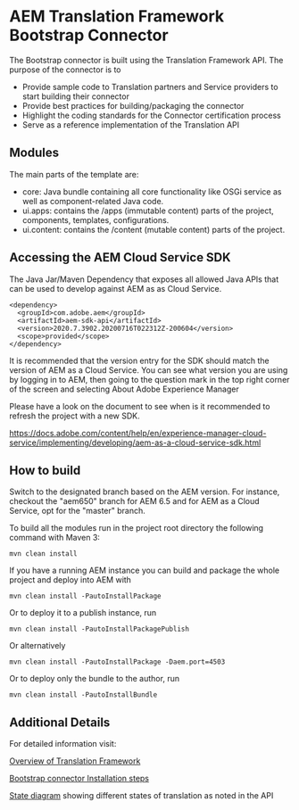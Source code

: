 # AEM Translation Framework Bootstrap Connector

The Bootstrap connector is built using the Translation Framework API. The purpose of the connector is to

* Provide sample code to Translation partners and Service providers to start building their connector
* Provide best practices for building/packaging the connector
* Highlight the coding standards for the Connector certification process
* Serve as a reference implementation of the Translation API

## Modules

The main parts of the template are:

* core: Java bundle containing all core functionality like OSGi service as well as component-related Java code.
* ui.apps: contains the /apps (immutable content) parts of the project, components, templates, configurations.
* ui.content: contains the /content (mutable content) parts of the project.

## Accessing the AEM Cloud Service SDK

The Java Jar/Maven Dependency that exposes all allowed Java APIs that can be used to develop against AEM as as Cloud Service.

```
<dependency>
  <groupId>com.adobe.aem</groupId>
  <artifactId>aem-sdk-api</artifactId>
  <version>2020.7.3902.20200716T022312Z-200604</version>
  <scope>provided</scope>
</dependency>
```

It is recommended that the version entry for the SDK should match the version of AEM as a Cloud Service.
You can see what version you are using by logging in to AEM, then going to the question mark in the top right corner of
the screen and selecting About Adobe Experience Manager

Please have a look on the document to see when is it recommended to refresh the project with a new SDK.

https://docs.adobe.com/content/help/en/experience-manager-cloud-service/implementing/developing/aem-as-a-cloud-service-sdk.html

## How to build

Switch to the designated branch based on the AEM version. For instance, checkout the "aem650" branch for AEM 6.5 and for AEM as a Cloud Service, opt for the "master" branch. 

To build all the modules run in the project root directory the following command with Maven 3:

    mvn clean install

If you have a running AEM instance you can build and package the whole project and deploy into AEM with  

    mvn clean install -PautoInstallPackage
    
Or to deploy it to a publish instance, run

    mvn clean install -PautoInstallPackagePublish
    
Or alternatively

    mvn clean install -PautoInstallPackage -Daem.port=4503

Or to deploy only the bundle to the author, run

    mvn clean install -PautoInstallBundle

## Additional Details

For detailed information visit:
    
[Overview of Translation Framework](https://docs.adobe.com/docs/en/aem/6-1/administer/sites/translation/tc-tic.html)

[Bootstrap connector Installation steps](https://helpx.adobe.com/experience-manager/using/bootstrap.html)

[State diagram](https://files.acrobat.com/a/preview/32824bd9-6cc6-41b4-bc7b-8e7c4d2c7d65) showing different states of translation as noted in the API
    
